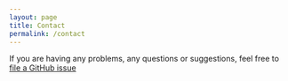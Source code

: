 ```yaml
---
layout: page
title: Contact
permalink: /contact
---
```


If you are having any problems, any questions or suggestions, feel free to [file a GitHub issue](https://github.com/fingeonote/issue)
